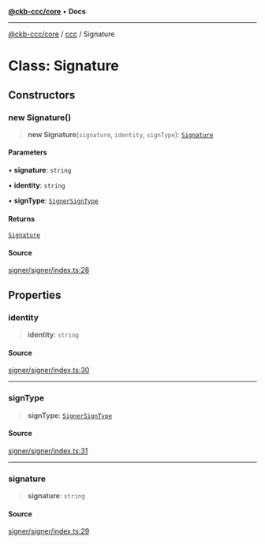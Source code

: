 [**@ckb-ccc/core**](README.md) • **Docs**

***

[@ckb-ccc/core](README.md) / [ccc](Namespace.ccc.md) / Signature

# Class: Signature

## Constructors

### new Signature()

> **new Signature**(`signature`, `identity`, `signType`): [`Signature`](ccc.Class.Signature.md)

#### Parameters

• **signature**: `string`

• **identity**: `string`

• **signType**: [`SignerSignType`](ccc.Enumeration.SignerSignType.md)

#### Returns

[`Signature`](ccc.Class.Signature.md)

#### Source

[signer/signer/index.ts:28](https://github.com/SpectreMercury/ccc/blob/df48adb02ef9cfbc211311f00ecef869462de5fa/packages/core/src/signer/signer/index.ts#L28)

## Properties

### identity

> **identity**: `string`

#### Source

[signer/signer/index.ts:30](https://github.com/SpectreMercury/ccc/blob/df48adb02ef9cfbc211311f00ecef869462de5fa/packages/core/src/signer/signer/index.ts#L30)

***

### signType

> **signType**: [`SignerSignType`](ccc.Enumeration.SignerSignType.md)

#### Source

[signer/signer/index.ts:31](https://github.com/SpectreMercury/ccc/blob/df48adb02ef9cfbc211311f00ecef869462de5fa/packages/core/src/signer/signer/index.ts#L31)

***

### signature

> **signature**: `string`

#### Source

[signer/signer/index.ts:29](https://github.com/SpectreMercury/ccc/blob/df48adb02ef9cfbc211311f00ecef869462de5fa/packages/core/src/signer/signer/index.ts#L29)
